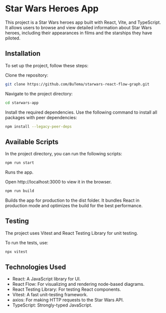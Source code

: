 # Star Wars Heroes App

This project is a Star Wars heroes app built with React, Vite, and TypeScript. It allows users to browse and view detailed information about Star Wars heroes, including their appearances in films and the starships they have piloted.

## Installation

To set up the project, follow these steps:

Clone the repository:

```bash
git clone https://github.com/BuTema/starwars-react-flow-graph.git
```

Navigate to the project directory:

```bash
cd starwars-app
```

Install the required dependencies. Use the following command to install all packages with peer dependencies:

```bash
npm install --legacy-peer-deps
```

## Available Scripts

In the project directory, you can run the following scripts:

```bash
npm run start
```

Runs the app.

Open http://localhost:3000 to view it in the browser.

```bash
npm run build
```

Builds the app for production to the dist folder.
It bundles React in production mode and optimizes the build for the best performance.

## Testing

The project uses Vitest and React Testing Library for unit testing.

To run the tests, use:

```bash
npx vitest
```

## Technologies Used

- React: A JavaScript library for UI.
- React Flow: For visualizing and rendering node-based diagrams.
- React Testing Library: For testing React components.
- Vitest: A fast unit-testing framework.
- axios: For making HTTP requests to the Star Wars API.
- TypeScript: Strongly-typed JavaScript.
